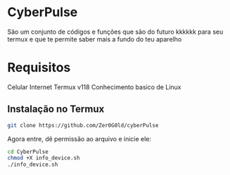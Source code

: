 # CyberPulse

São um conjunto de códigos e funções que são do futuro kkkkkk
para seu termux e que te permite saber mais a fundo do teu aparelho

# Requisitos
Celular
Internet
Termux v118
Conhecimento basico de Linux

## Instalação no Termux

```bash
git clone https://github.com/Zer0G0ld/cyberPulse
```

Agora entre, dê permissão ao arquivo e inicie ele:

```bash
cd CyberPulse
chmod +X info_device.sh
./info_device.sh
```
